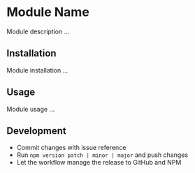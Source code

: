 # Module Name 

Module description ...

## Installation

Module installation ...

## Usage

Module usage ...

## Development

- Commit changes with issue reference
- Run `npm version patch | minor | major` and push changes
- Let the workflow manage the release to GitHub and NPM